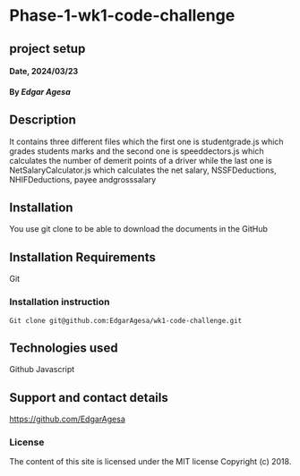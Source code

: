 #  Phase-1-wk1-code-challenge
## project setup

#### Date, 2024/03/23

#### By *Edgar Agesa*

## Description
It contains three different files which the first one is studentgrade.js which grades students marks and the second one is speeddectors.js which calculates the number of demerit points of a driver while the last one is NetSalaryCalculator.js which calculates the net salary, NSSFDeductions, NHIFDeductions, payee andgrosssalary

## Installation
You use git clone to be able to download the documents in the GitHub

## Installation Requirements
Git

### Installation instruction
```
Git clone git@github.com:EdgarAgesa/wk1-code-challenge.git

```

## Technologies used
Github
Javascript

## Support and contact details
https://github.com/EdgarAgesa

### License
The content of this site is licensed under the MIT license
Copyright (c) 2018.

